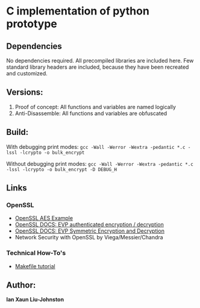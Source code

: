 # C implementation of python prototype

## Dependencies
No dependencies required. All precompiled libraries are included here. Few standard library headers are included, because they have been recreated and customized.

## Versions:
1. Proof of concept: All functions and variables are named logically
2. Anti-Disassemble: All functions and variables are obfuscated

## Build:
With debugging print modes:
``gcc -Wall -Werror -Wextra -pedantic *.c -lssl -lcrypto -o bulk_encrypt``

Without debugging print modes:
``gcc -Wall -Werror -Wextra -pedantic *.c -lssl -lcrypto -o bulk_encrypt -D DEBUG_H``

## Links
### OpenSSL

* [OpenSSL AES Example](https://github.com/saju/misc/blob/master/misc/openssl_aes.c)
* [OpenSSL DOCS: EVP authenticated encryption / decryption](https://wiki.openssl.org/index.php/EVP_Authenticated_Encryption_and_Decryption)
* [OpenSSL DOCS: EVP Symmetric Encryption and Decryption](https://wiki.openssl.org/index.php/EVP_Symmetric_Encryption_and_Decryption)
* Network Security with OpenSSL by Viega/Messier/Chandra

### Technical How-To's
* [Makefile tutorial](http://www.cs.colby.edu/maxwell/courses/tutorials/maketutor/)


## Author:
**Ian Xaun Liu-Johnston**
